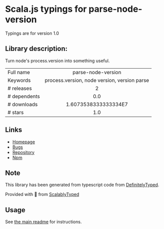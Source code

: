 
# Scala.js typings for parse-node-version

Typings are for version 1.0

## Library description:
Turn node's process.version into something useful.

|                    |                 |
| ------------------ | :-------------: |
| Full name          | parse-node-version |
| Keywords           | process.version, node version, version parse |
| # releases         | 2 |
| # dependents       | 0.0 |
| # downloads        | 1.6073538333333334E7 |
| # stars            | 1.0 |

## Links
- [Homepage](https://github.com/gulpjs/parse-node-version#readme)
- [Bugs](https://github.com/gulpjs/parse-node-version/issues)
- [Repository](https://github.com/gulpjs/parse-node-version)
- [Npm](https://www.npmjs.com/package/parse-node-version)
    


## Note
This library has been generated from typescript code from [DefinitelyTyped](https://definitelytyped.org).

Provided with :purple_heart: from [ScalablyTyped](https://github.com/oyvindberg/ScalablyTyped)

## Usage
See [the main readme](../../readme.md) for instructions.


